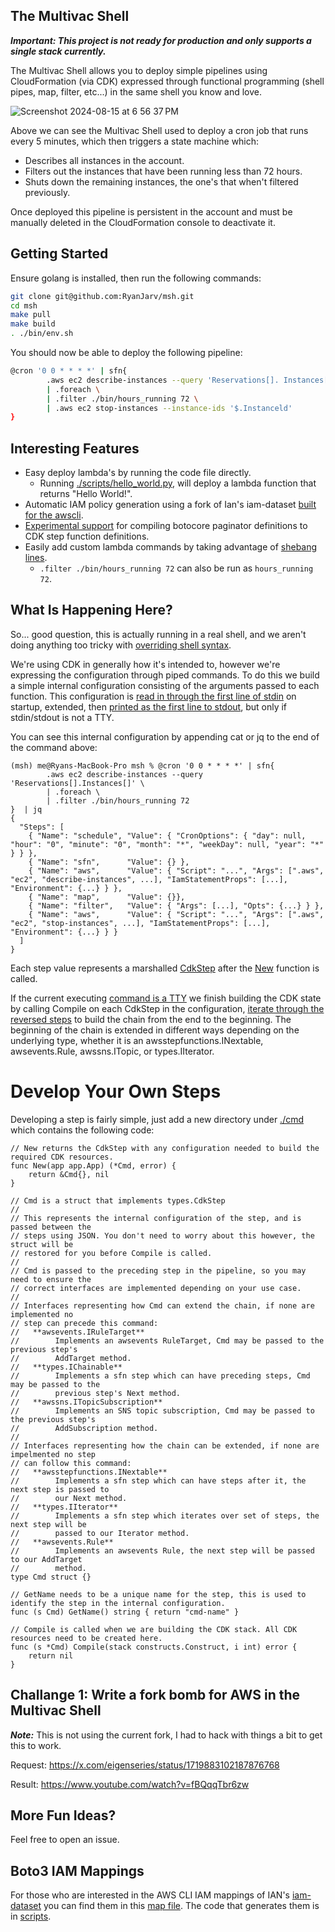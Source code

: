 ## The Multivac Shell

***Important: This project is not ready for production and only supports a single stack currently.***

The Multivac Shell allows you to deploy simple pipelines using CloudFormation (via CDK) expressed through functional programming 
(shell pipes, map, filter, etc...) in the same shell you know and love.

![Screenshot 2024-08-15 at 6 56 37 PM](https://github.com/user-attachments/assets/0d730d27-cc99-4bf3-8ad4-d0c68787e8f5)

Above we can see the Multivac Shell used to deploy a cron job that runs every 5 minutes, which then triggers a state 
machine which:

* Describes all instances in the account.
* Filters out the instances that have been running less than 72 hours.
* Shuts down the remaining instances, the one's that when't filtered previously. 

Once deployed this pipeline is persistent in the account and must be manually deleted in the CloudFormation console to
deactivate it.

## Getting Started

Ensure golang is installed, then run the following commands:

```bash
git clone git@github.com:RyanJarv/msh.git
cd msh
make pull
make build
. ./bin/env.sh
```

You should now be able to deploy the following pipeline:
```bash
@cron '0 0 * * * *' | sfn{ 
        .aws ec2 describe-instances --query 'Reservations[]. Instances[]' \
        | .foreach \
        | .filter ./bin/hours_running 72 \
        | .aws ec2 stop-instances --instance-ids '$.Instanceld'
}
```

## Interesting Features

* Easy deploy lambda's by running the code file directly.
  * Running [./scripts/hello_world.py](./scripts/hello_world.py), will deploy a lambda function that returns "Hello World!".
* Automatic IAM policy generation using a fork of Ian's iam-dataset [built for the awscli](cmd/aws/cli_iam_map.json).
* [Experimental support](https://github.com/RyanJarv/msh/tree/main/cmd.experimental/api) for compiling botocore paginator 
definitions to CDK step function definitions.
* Easily add custom lambda commands by taking advantage of [shebang lines](https://github.com/RyanJarv/msh/blob/d0675cb3195d18bbca4e20cbecd080e4c0c5e033/bin/hours_running.py#L1).
  * `.filter ./bin/hours_running 72` can also be run as `hours_running 72`.

## What Is Happening Here?

So... good question, this is actually running in a real shell, and we aren't doing anything too tricky with [overriding shell 
syntax](./bin/env.sh).

We're using CDK in generally how it's intended to, however we're expressing the configuration through piped commands.
To do this we build a simple internal configuration consisting of the arguments passed to each function. This 
configuration is [read in through the first line of stdin](https://github.com/RyanJarv/msh/blob/e897079a8af68f4ec99d9ca99545b9c470a0ea5f/pkg/app/app.go#L29)
on startup, extended, then [printed as the first line to stdout](https://github.com/RyanJarv/msh/blob/e897079a8af68f4ec99d9ca99545b9c470a0ea5f/pkg/app/run.go#L25), 
but only if stdin/stdout is not a TTY.

You can see this internal configuration by appending cat or jq to the end of the command above:

```
(msh) me@Ryans-MacBook-Pro msh % @cron '0 0 * * * *' | sfn{ 
        .aws ec2 describe-instances --query 'Reservations[].Instances[]' \
        | .foreach \
        | .filter ./bin/hours_running 72
}  | jq
{
  "Steps": [
    { "Name": "schedule", "Value": { "CronOptions": { "day": null, "hour": "0", "minute": "0", "month": "*", "weekDay": null, "year": "*" } } },
    { "Name": "sfn",      "Value": {} },
    { "Name": "aws",      "Value": { "Script": "...", "Args": [".aws", "ec2", "describe-instances", ...], "IamStatementProps": [...], "Environment": {...} } },
    { "Name": "map",      "Value": {}},
    { "Name": "filter",   "Value": { "Args": [...], "Opts": {...} } },
    { "Name": "aws",      "Value": { "Script": "...", "Args": [".aws", "ec2", "stop-instances", ...], "IamStatementProps": [...], "Environment": {...} } }
  ]
}
```

Each step value represents a marshalled [CdkStep](https://github.com/RyanJarv/msh/blob/d0675cb3195d18bbca4e20cbecd080e4c0c5e033/cmd/filter/filter.go#L29)
after the [New](https://github.com/RyanJarv/msh/blob/d0675cb3195d18bbca4e20cbecd080e4c0c5e033/cmd/filter/filter.go#L13C6-L13C9) function is called.

If the current executing [command is a TTY](https://github.com/RyanJarv/msh/blob/d0675cb3195d18bbca4e20cbecd080e4c0c5e033/pkg/app/run.go#L29) we 
finish building the CDK state by calling Compile on each CdkStep in the configuration, [iterate through the reversed steps](https://github.com/RyanJarv/msh/blob/d0675cb3195d18bbca4e20cbecd080e4c0c5e033/pkg/app/run.go#L66)
to build the chain from the end to the beginning. The beginning of the chain is extended in different ways 
depending on the underlying type, whether it is an awsstepfunctions.INextable, awsevents.Rule, awssns.ITopic, or 
types.IIterator.

# Develop Your Own Steps

Developing a step is fairly simple, just add a new directory under [./cmd](./cmd) which contains the following code:

```golang
// New returns the CdkStep with any configuration needed to build the required CDK resources.
func New(app app.App) (*Cmd, error) {
	return &Cmd{}, nil
}

// Cmd is a struct that implements types.CdkStep
//
// This represents the internal configuration of the step, and is passed between the 
// steps using JSON. You don't need to worry about this however, the struct will be 
// restored for you before Compile is called.
//
// Cmd is passed to the preceding step in the pipeline, so you may need to ensure the 
// correct interfaces are implemented depending on your use case.
//
// Interfaces representing how Cmd can extend the chain, if none are implemented no 
// step can precede this command:
//   **awsevents.IRuleTarget**
//        Implements an awsevents RuleTarget, Cmd may be passed to the previous step's 
//        AddTarget method.
//   **types.IChainable**
//        Implements a sfn step which can have preceding steps, Cmd may be passed to the 
//        previous step's Next method.
//   **awssns.ITopicSubscription**
//        Implements an SNS topic subscription, Cmd may be passed to the previous step's 
//        AddSubscription method.
//
// Interfaces representing how the chain can be extended, if none are impelmented no step 
// can follow this command:
//   **awsstepfunctions.INextable**
//        Implements a sfn step which can have steps after it, the next step is passed to 
//        our Next method.
//   **types.IIterator**
//        Implements a sfn step which iterates over set of steps, the next step will be
//        passed to our Iterator method.
//   **awsevents.Rule**
//        Implements an awsevents Rule, the next step will be passed to our AddTarget 
//        method.
type Cmd struct {}

// GetName needs to be a unique name for the step, this is used to identify the step in the internal configuration.
func (s Cmd) GetName() string { return "cmd-name" }

// Compile is called when we are building the CDK stack. All CDK resources need to be created here.
func (s *Cmd) Compile(stack constructs.Construct, i int) error {
	return nil
}
```



## Challange 1: Write a fork bomb for AWS in the Multivac Shell

***Note:*** This is not using the current fork, I had to hack with things a bit to get this to work.

Request: https://x.com/eigenseries/status/1719883102187876768


Result: https://www.youtube.com/watch?v=fBQqqTbr6zw

## More Fun Ideas?

Feel free to open an issue.

## Boto3 IAM Mappings

For those who are interested in the AWS CLI IAM mappings of IAN's [iam-dataset](https://github.com/iann0036/iam-dataset)
you can find them in this [map file](./data/map.json). The code that generates them is in [scripts](./scripts/awscli_iam_map).


